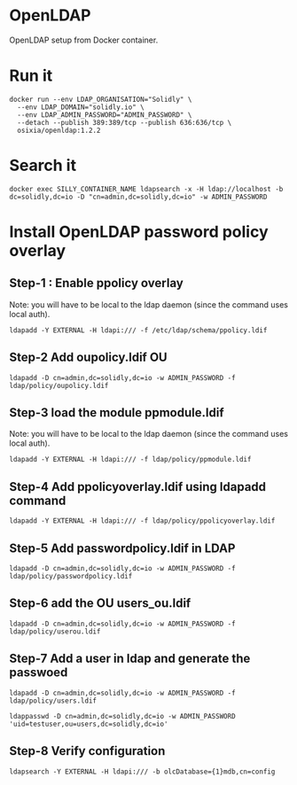 # OpenLDAP
OpenLDAP setup from Docker container.

# Run it

```
docker run --env LDAP_ORGANISATION="Solidly" \
  --env LDAP_DOMAIN="solidly.io" \
  --env LDAP_ADMIN_PASSWORD="ADMIN_PASSWORD" \
  --detach --publish 389:389/tcp --publish 636:636/tcp \
  osixia/openldap:1.2.2
```

# Search it

`docker exec SILLY_CONTAINER_NAME ldapsearch -x -H ldap://localhost -b dc=solidly,dc=io -D "cn=admin,dc=solidly,dc=io" -w ADMIN_PASSWORD`

# Install OpenLDAP password policy overlay

## Step-1 : Enable ppolicy overlay
Note: you will have to be local to the ldap daemon (since the command uses local auth).

`ldapadd -Y EXTERNAL -H ldapi:/// -f /etc/ldap/schema/ppolicy.ldif`

## Step-2 Add oupolicy.ldif OU

`ldapadd -D cn=admin,dc=solidly,dc=io -w ADMIN_PASSWORD -f ldap/policy/oupolicy.ldif`

## Step-3 load the module ppmodule.ldif
Note: you will have to be local to the ldap daemon (since the command uses local auth).

`ldapadd -Y EXTERNAL -H ldapi:/// -f ldap/policy/ppmodule.ldif`

## Step-4 Add ppolicyoverlay.ldif using ldapadd command

`ldapadd -Y EXTERNAL -H ldapi:/// -f ldap/policy/ppolicyoverlay.ldif`

## Step-5 Add passwordpolicy.ldif in LDAP

`ldapadd -D cn=admin,dc=solidly,dc=io -w ADMIN_PASSWORD -f ldap/policy/passwordpolicy.ldif`

## Step-6 add the OU users_ou.ldif

`ldapadd -D cn=admin,dc=solidly,dc=io -w ADMIN_PASSWORD -f ldap/policy/userou.ldif`

## Step-7 Add a user in ldap and generate the passwoed

`ldapadd -D cn=admin,dc=solidly,dc=io -w ADMIN_PASSWORD -f ldap/policy/users.ldif`

`ldappasswd -D cn=admin,dc=solidly,dc=io -w ADMIN_PASSWORD 'uid=testuser,ou=users,dc=solidly,dc=io'`

## Step-8 Verify configuration

`ldapsearch -Y EXTERNAL -H ldapi:/// -b olcDatabase={1}mdb,cn=config`